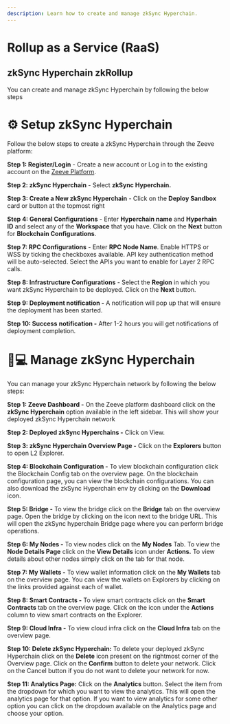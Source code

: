 ```yaml
---
description: Learn how to create and manage zkSync Hyperchain.
---
```


# Rollup as a Service (RaaS) 

## zkSync Hyperchain zkRollup
You can create and manage zkSync Hyperchain by following the below steps

# ⚙ Setup zkSync Hyperchain

Follow the below steps to create a zkSync Hyperchain through the Zeeve platform:

**Step 1: Register/Login** - Create a new account or Log in to the existing account on the [Zeeve Platform](https://app.zeeve.io/auth/signup).

**Step 2: zkSync Hyperchain** - Select **zkSync Hyperchain.**

**Step 3: Create a New zkSync Hyperchain** - Click on the **Deploy Sandbox** card or button at the topmost right

**Step 4: General Configurations** - Enter **Hyperchain name** and **Hyperhain ID** and select any of the **Workspace** that you have. Click on the **Next** button for **Blockchain Configurations**.

**Step 7: RPC Configurations** - Enter **RPC Node Name**. Enable HTTPS or WSS by ticking the checkboxes available. API key authentication method will be auto-selected. Select the APIs you want to enable for Layer 2 RPC calls.

**Step 8: Infrastructure Configurations** - Select the **Region** in which you want zkSync Hyperchain to be deployed. Click on the **Next** button.

**Step 9: Deployment notification -** A notification will pop up that will ensure the deployment has been started.

**Step 10: Success** **notification -** After 1-2 hours you will get notifications of deployment completion.


# 👨💻 Manage zkSync Hyperchain

You can manage your zkSync Hyperchain network by following the below steps:

**Step 1: Zeeve Dashboard -** On the Zeeve platform dashboard click on the **zkSync Hyperchain** option available in the left sidebar. This will show your deployed zkSync Hyperchain network

**Step 2: Deployed zkSync Hyperchains -** Click on View.

**Step 3: zkSync Hyperchain Overview Page -** Click on the **Explorers** button to open L2 Explorer.

**Step 4: Blockchain Configuration -** To view blockchain configuration click the Blockchain Config tab on the overview page. On the blockchain configuration page, you can view the blockchain configurations. You can also download the zkSync Hyperchain env by clicking on the **Download** icon.

**Step 5: Bridge -** To view the bridge click on the **Bridge** tab on the overview page. Open the bridge by clicking on the icon next to the bridge URL. This will open the zkSync hyperchain Bridge page where you can perform bridge operations.

**Step 6: My Nodes -** To view nodes click on the **My Nodes** Tab. To view the **Node Details Page** click on the **View Details** icon under **Actions.** To view details about other nodes simply click on the tab for that node.

**Step 7: My Wallets -** To view wallet information click on the **My Wallets** tab on the overview page. You can view the wallets on Explorers by clicking on the links provided against each of wallet.

**Step 8: Smart Contracts -** To view smart contracts click on the **Smart Contracts** tab on the overview page. Click on the icon under the **Actions** column to view smart contracts on the Explorer.

**Step 9: Cloud Infra -** To view cloud infra click on the **Cloud Infra** tab on the overview page.

**Step 10: Delete zkSync Hyperchain:** To delete your deployed zkSync Hyperchain click on the **Delete** icon present on the rightmost corner of the Overview page. Click on the **Confirm** button to delete your network. Click on the Cancel button if you do not want to delete your network for now.

**Step 11: Analytics Page:** Click on the **Analytics** button. Select the item from the dropdown for which you want to view the analytics. This will open the analytics page for that option. If you want to view analytics for some other option you can click on the dropdown available on the Analytics page and choose your option.
